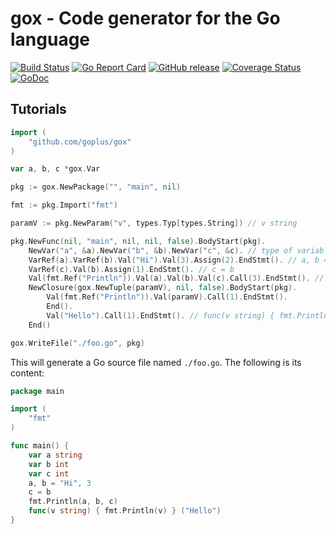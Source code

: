 gox - Code generator for the Go language
========

[![Build Status](https://github.com/goplus/gox/actions/workflows/go.yml/badge.svg)](https://github.com/goplus/gox/actions/workflows/go.yml)
[![Go Report Card](https://goreportcard.com/badge/github.com/goplus/gox)](https://goreportcard.com/report/github.com/goplus/gox)
[![GitHub release](https://img.shields.io/github/v/tag/goplus/gox.svg?label=release)](https://github.com/goplus/gox/releases)
[![Coverage Status](https://codecov.io/gh/goplus/gox/branch/master/graph/badge.svg)](https://codecov.io/gh/goplus/gox)
[![GoDoc](https://img.shields.io/badge/godoc-reference-teal.svg)](https://pkg.go.dev/mod/github.com/goplus/gox)

## Tutorials

```go
import (
    "github.com/goplus/gox"
)

var a, b, c *gox.Var

pkg := gox.NewPackage("", "main", nil)

fmt := pkg.Import("fmt")

paramV := pkg.NewParam("v", types.Typ[types.String]) // v string

pkg.NewFunc(nil, "main", nil, nil, false).BodyStart(pkg).
    NewVar("a", &a).NewVar("b", &b).NewVar("c", &c). // type of variables will be auto detected
    VarRef(a).VarRef(b).Val("Hi").Val(3).Assign(2).EndStmt(). // a, b = "Hi", 3
    VarRef(c).Val(b).Assign(1).EndStmt(). // c = b
    Val(fmt.Ref("Println")).Val(a).Val(b).Val(c).Call(3).EndStmt(). // fmt.Println(a, b, c)
    NewClosure(gox.NewTuple(paramV), nil, false).BodyStart(pkg).
        Val(fmt.Ref("Println")).Val(paramV).Call(1).EndStmt().
        End().
        Val("Hello").Call(1).EndStmt(). // func(v string) { fmt.Println(v) } ("Hello")
    End()

gox.WriteFile("./foo.go", pkg)
```

This will generate a Go source file named `./foo.go`. The following is its content:

```go
package main

import (
    "fmt"
)

func main() {
    var a string
    var b int
    var c int
    a, b = "Hi", 3
    c = b
    fmt.Println(a, b, c)
    func(v string) { fmt.Println(v) } ("Hello")
}
```
